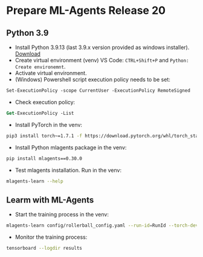# Prepare ML-Agents Release 20

## Python 3.9
* Install Python 3.9.13 (last 3.9.x version provided as windows installer). [Download](https://www.python.org/ftp/python/3.9.13/python-3.9.13-amd64.exe)
* Create virtual environment (venv) VS Code: `CTRL+Shift+P` and `Python: Create environemnt`.
* Activate virtual environment.
* (Windows) Powershell script execution policy needs to be set:
```ps
Set-ExecutionPolicy -scope CurrentUser -ExecutionPolicy RemoteSigned
```
* Check execution policy:
```ps
Get-ExecutionPolicy -List
```
* Install PyTorch in the venv:
```sh
pip3 install torch~=1.7.1 -f https://download.pytorch.org/whl/torch_stable.html
```
* Install Python mlagents package in the venv:
```sh
pip install mlagents==0.30.0
```
* Test mlagents installation. Run in the venv:
```sh
mlagents-learn --help
```

## Learm with ML-Agents
* Start the training process in the venv:
```sh
mlagents-learn config/rollerball_config.yaml --run-id=RunId --torch-device cpu
```
* Monitor the training process:
```sh
tensorboard --logdir results
```

